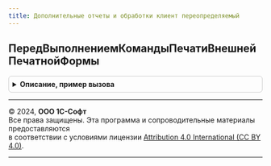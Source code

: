 ```yaml
---
title: Дополнительные отчеты и обработки клиент переопределяемый
---
```



## ПередВыполнениемКомандыПечатиВнешнейПечатнойФормы
<details style="margin: 1em 0; padding: 0.5em; border: 1px solid #ccc; border-radius: 6px;">

<summary style="font-weight: bold; cursor: pointer;">Описание, пример вызова</summary>

```bsl

// Устарела. Следует использовать УправлениеПечатьюПереопределяемый.ПриОпределенииНастроекПечати
// Выполняет дополнительные действия перед формированием печатной формы.
//
// Параметры:
//  ПечатаемыеОбъекты    - Массив - ссылки на объекты, для которых выполняется команда печати;
//  СтандартнаяОбработка - Булево - признак необходимости проверки проведенности печатаемых документов,
//                                  если установить в Ложь, то проверка выполняться не будет.
//
Процедура ПередВыполнениемКомандыПечатиВнешнейПечатнойФормы(ПечатаемыеОбъекты, СтандартнаяОбработка) Экспорт
```

Пример вызова
```bsl
ДополнительныеОтчетыИОбработкиКлиентПереопределяемый.ПередВыполнениемКомандыПечатиВнешнейПечатнойФормы(ПечатаемыеОбъекты, СтандартнаяОбработка) 
```
</details>

---

© 2024, **ООО 1С-Софт**  
Все права защищены. Эта программа и сопроводительные материалы предоставляются  
в соответствии с условиями лицензии [Attribution 4.0 International (CC BY 4.0)](https://creativecommons.org/licenses/by/4.0/legalcode).

---
